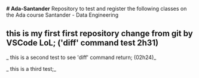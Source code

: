 **# Ada-Santander**
Repository to test and register the following classes on the Ada course Santander - Data Engineering

## this is my first first repository change from git by VSCode LoL; ('diff' command test 2h31)

_ this is a second test to see 'diff' command return; (02h24)_

_ this is a third test;_
